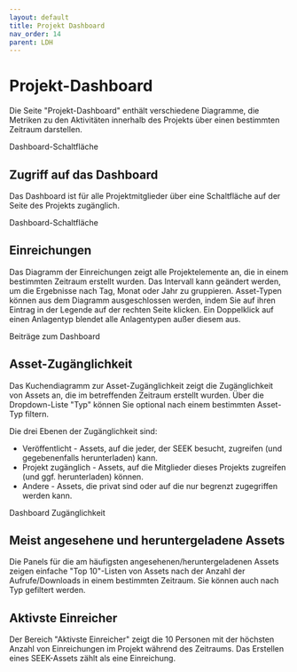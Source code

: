 ```yaml
---
layout: default
title: Projekt Dashboard
nav_order: 14
parent: LDH
---
```

# Projekt-Dashboard

Die Seite "Projekt-Dashboard" enthält verschiedene Diagramme, die Metriken zu den Aktivitäten innerhalb des Projekts über einen bestimmten Zeitraum darstellen.

Dashboard-Schaltfläche
## Zugriff auf das Dashboard

Das Dashboard ist für alle Projektmitglieder über eine Schaltfläche auf der Seite des Projekts zugänglich.

Dashboard-Schaltfläche
## Einreichungen

Das Diagramm der Einreichungen zeigt alle Projektelemente an, die in einem bestimmten Zeitraum erstellt wurden. Das Intervall kann geändert werden, um die Ergebnisse nach Tag, Monat oder Jahr zu gruppieren. Asset-Typen können aus dem Diagramm ausgeschlossen werden, indem Sie auf ihren Eintrag in der Legende auf der rechten Seite klicken. Ein Doppelklick auf einen Anlagentyp blendet alle Anlagentypen außer diesem aus.

Beiträge zum Dashboard
## Asset-Zugänglichkeit

Das Kuchendiagramm zur Asset-Zugänglichkeit zeigt die Zugänglichkeit von Assets an, die im betreffenden Zeitraum erstellt wurden. Über die Dropdown-Liste "Typ" können Sie optional nach einem bestimmten Asset-Typ filtern.

Die drei Ebenen der Zugänglichkeit sind:

- Veröffentlicht - Assets, auf die jeder, der SEEK besucht, zugreifen (und gegebenenfalls herunterladen) kann.
- Projekt zugänglich - Assets, auf die Mitglieder dieses Projekts zugreifen (und ggf. herunterladen) können.
- Andere - Assets, die privat sind oder auf die nur begrenzt zugegriffen werden kann.

Dashboard Zugänglichkeit
## Meist angesehene und heruntergeladene Assets

Die Panels für die am häufigsten angesehenen/heruntergeladenen Assets zeigen einfache "Top 10"-Listen von Assets nach der Anzahl der Aufrufe/Downloads in einem bestimmten Zeitraum. Sie können auch nach Typ gefiltert werden.
## Aktivste Einreicher

Der Bereich "Aktivste Einreicher" zeigt die 10 Personen mit der höchsten Anzahl von Einreichungen im Projekt während des Zeitraums. Das Erstellen eines SEEK-Assets zählt als eine Einreichung.
